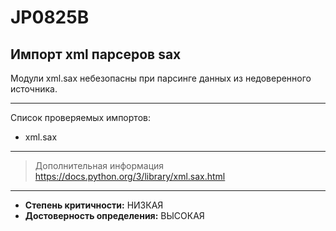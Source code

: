 # JP0825B
## Импорт xml парсеров sax
Модули xml.sax небезопасны при парсинге данных из недоверенного источника.


---
Список проверяемых импортов:

* xml.sax

---
> Дополнительная информация
> <https://docs.python.org/3/library/xml.sax.html>
---
* __Степень критичности:__ НИЗКАЯ
* __Достоверность определения:__ ВЫСОКАЯ
